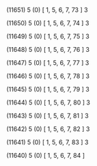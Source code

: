(11651) 5 (0) [ 1, 5, 6, 7, 73 ] 3 


(11650) 5 (0) [ 1, 5, 6, 7, 74 ] 3 


(11649) 5 (0) [ 1, 5, 6, 7, 75 ] 3 


(11648) 5 (0) [ 1, 5, 6, 7, 76 ] 3 


(11647) 5 (0) [ 1, 5, 6, 7, 77 ] 3 


(11646) 5 (0) [ 1, 5, 6, 7, 78 ] 3 


(11645) 5 (0) [ 1, 5, 6, 7, 79 ] 3 


(11644) 5 (0) [ 1, 5, 6, 7, 80 ] 3 


(11643) 5 (0) [ 1, 5, 6, 7, 81 ] 3 


(11642) 5 (0) [ 1, 5, 6, 7, 82 ] 3 


(11641) 5 (0) [ 1, 5, 6, 7, 83 ] 3 


(11640) 5 (0) [ 1, 5, 6, 7, 84 ]  

